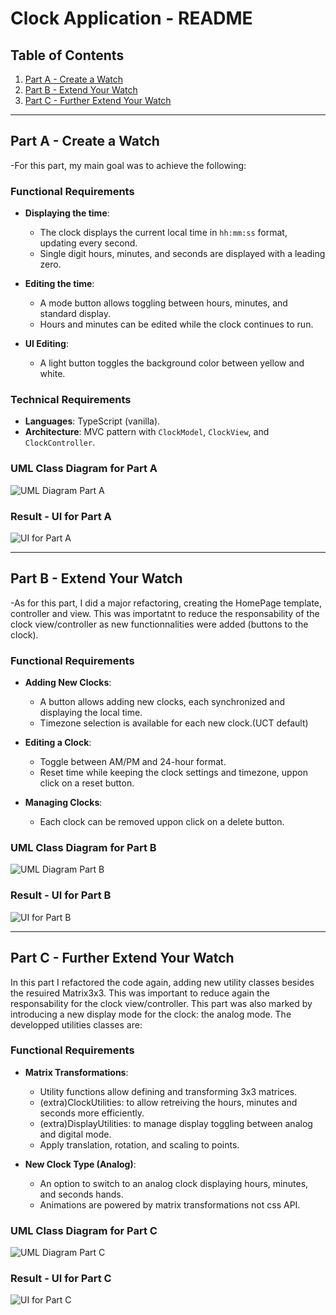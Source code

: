 # Clock Application - README

## Table of Contents
1. [Part A - Create a Watch](#part-a---create-a-watch)
2. [Part B - Extend Your Watch](#part-b---extend-your-watch)
3. [Part C - Further Extend Your Watch](#part-c---further-extend-your-watch)

---

## Part A - Create a Watch
-For this part, my main goal was to achieve the following: 
### Functional Requirements
- **Displaying the time**: 
  - The clock displays the current local time in `hh:mm:ss` format, updating every second.
  - Single digit hours, minutes, and seconds are displayed with a leading zero.
  
- **Editing the time**: 
  - A mode button allows toggling between hours, minutes, and standard display.
  - Hours and minutes can be edited while the clock continues to run.

- **UI Editing**: 
  - A light button toggles the background color between yellow and white.

### Technical Requirements
- **Languages**: TypeScript (vanilla).
- **Architecture**: MVC pattern with `ClockModel`, `ClockView`, and `ClockController`.

### UML Class Diagram for Part A
![UML Diagram Part A](documentation-uml/images/partA-uml.png)

### Result - UI for Part A
![UI for Part A](documentation-uml/images/partA-Result.png)

---

## Part B - Extend Your Watch
-As for this part, I did a major refactoring, creating the HomePage template, controller and view. 
This was importatnt to reduce the responsability of the clock view/controller as new functionnalities were added (buttons to the clock). 
### Functional Requirements
- **Adding New Clocks**: 
  - A button allows adding new clocks, each synchronized and displaying the local time.
  - Timezone selection is available for each new clock.(UCT default)
  
- **Editing a Clock**:
  - Toggle between AM/PM and 24-hour format.
  - Reset time while keeping the clock settings and timezone, uppon click on a reset button.
  
- **Managing Clocks**: 
  - Each clock can be removed uppon click on a delete button. 

### UML Class Diagram for Part B
![UML Diagram Part B](documentation-uml/images/partB-uml.png)

### Result - UI for Part B
![UI for Part B](documentation-uml/images/partB-Result.png)

---

## Part C - Further Extend Your Watch
In this part I refactored the code again, adding new utility classes besides the resuired Matrix3x3. This was important to reduce again the responsability for the clock view/controller. This part was also marked by introducing a new display mode for the clock: the analog mode.
The developped utilities classes are: 
  
### Functional Requirements
- **Matrix Transformations**: 
  - Utility functions allow defining and transforming 3x3 matrices.
  - (extra)ClockUtilities: to allow retreiving the hours, minutes and seconds more efficiently. 
  - (extra)DisplayUtilities: to manage display toggling between analog and digital mode.
  - Apply translation, rotation, and scaling to points.

- **New Clock Type (Analog)**: 
  - An option to switch to an analog clock displaying hours, minutes, and seconds hands.
  - Animations are powered by matrix transformations not css API. 

### UML Class Diagram for Part C
![UML Diagram Part C](documentation-uml/images/partC-uml.png)

### Result - UI for Part C
![UI for Part C](documentation-uml/images/partC-Result.png)

